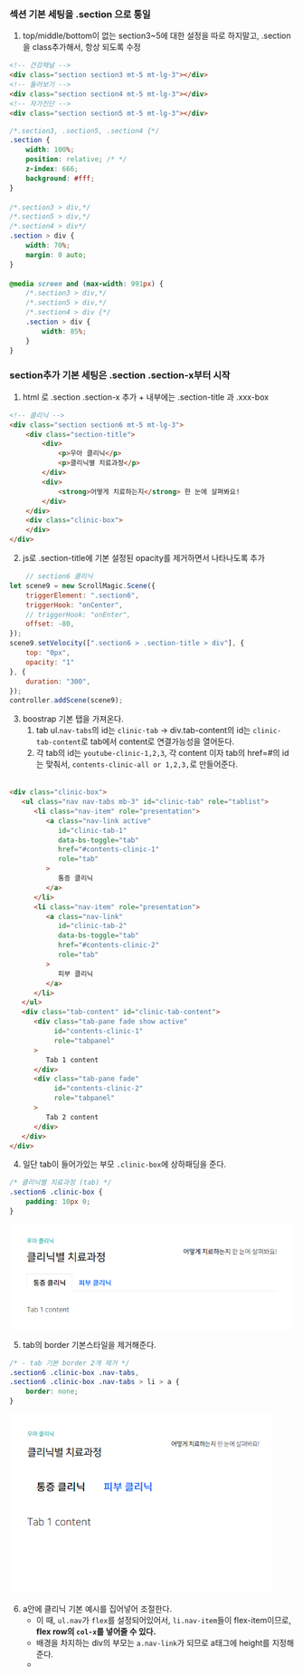 ### 섹션 기본 세팅을 .section 으로 통일

1. top/middle/bottom이 없는 section3~5에 대한 설정을 따로 하지말고, .section을 class추가해서, 항상 되도록 수정

```html
<!-- 건강채널 -->
<div class="section section3 mt-5 mt-lg-3"></div>
<!-- 둘러보기 -->
<div class="section section4 mt-5 mt-lg-3"></div>
<!-- 자가진단 -->
<div class="section section5 mt-5 mt-lg-3"></div>
```

```css
/*.section3, .section5, .section4 {*/
.section {
    width: 100%;
    position: relative; /* */
    z-index: 666;
    background: #fff;
}

/*.section3 > div,*/
/*.section5 > div,*/
/*.section4 > div*/
.section > div {
    width: 70%;
    margin: 0 auto;
}

@media screen and (max-width: 991px) {
    /*.section3 > div,*/
    /*.section5 > div,*/
    /*.section4 > div {*/
    .section > div {
        width: 85%;
    }
}
```

### section추가 기본 세팅은 .section .section-x부터 시작

1. html 로 .section .section-x 추가 + 내부에는 .section-title 과 .xxx-box

```html
<!-- 클리닉 -->
<div class="section section6 mt-5 mt-lg-3">
    <div class="section-title">
        <div>
            <p>우아 클리닉</p>
            <p>클리닉별 치료과정</p>
        </div>
        <div>
            <strong>어떻게 치료하는지</strong> 한 눈에 살펴봐요!
        </div>
    </div>
    <div class="clinic-box">
    </div>
</div>
```

2. js로 .section-title에 기본 설정된 opacity를 제거하면서 나타나도록 추가

```js
    // section6 클리닉
let scene9 = new ScrollMagic.Scene({
    triggerElement: ".section6",
    triggerHook: "onCenter",
    // triggerHook: "onEnter",
    offset: -80,
});
scene9.setVelocity([".section6 > .section-title > div"], {
    top: "0px",
    opacity: "1"
}, {
    duration: "300",
});
controller.addScene(scene9);
```

3. boostrap 기본 탭을 가져온다.
    1. tab ul.`nav-tabs`의 id는 `clinic-tab` -> div.tab-content의 id는 `clinic-tab-content`로 tab에서 content로 연결가능성을 열어둔다.
    2. 각 tab의 id는 `youtube-clinic-1,2,3`, 각 content 이자 tab의 href=#의 id는 맞춰서, `contents-clinic-all or 1,2,3,`로 만들어준다.
```html

<div class="clinic-box">
   <ul class="nav nav-tabs mb-3" id="clinic-tab" role="tablist">
      <li class="nav-item" role="presentation">
         <a class="nav-link active"
            id="clinic-tab-1"
            data-bs-toggle="tab"
            href="#contents-clinic-1"
            role="tab"
         >
            통증 클리닉
         </a>
      </li>
      <li class="nav-item" role="presentation">
         <a class="nav-link"
            id="clinic-tab-2"
            data-bs-toggle="tab"
            href="#contents-clinic-2"
            role="tab"
         >
            피부 클리닉
         </a>
      </li>
   </ul>
   <div class="tab-content" id="clinic-tab-content">
      <div class="tab-pane fade show active"
           id="contents-clinic-1"
           role="tabpanel"
      >
         Tab 1 content
      </div>
      <div class="tab-pane fade"
           id="contents-clinic-2"
           role="tabpanel"
      >
         Tab 2 content
      </div>
   </div>
</div>
``` 

4. 일단 tab이 들어가있는 부모 `.clinic-box`에 상하패딩을 준다.
```css
/* 클리닉별 치료과정 (tab) */
.section6 .clinic-box {
    padding: 10px 0;
}
```
![img.png](../ui/307.png)

5. tab의 border 기본스타일을 제거해준다.
```css
/* - tab 기본 border 2개 제거 */
.section6 .clinic-box .nav-tabs,
.section6 .clinic-box .nav-tabs > li > a {
    border: none;
}
```
![img.png](../ui/308.png)


6. a안에 클리닉 기본 예시를 집어넣어 조절한다.
   - 이 때, `ul.nav`가 `flex`를 설정되어있어서, `li.nav-item`들이 flex-item이므로, **flex row의 `col-x`를 넣어줄 수 있다.**
   - 배경을 차지하는 div의 부모는 `a.nav-link`가 되므로 a태그에 height를 지정해준다.
   - 
